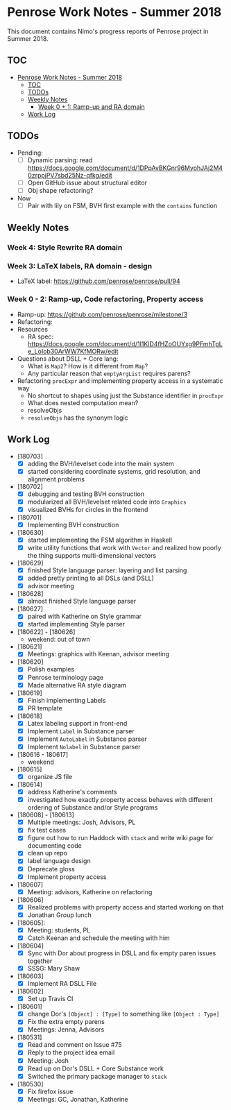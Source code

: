 # Penrose Work Notes - Summer 2018

This document contains Nimo's progress reports of Penrose project in Summer 2018.

## TOC

<!-- TOC depthFrom:1 depthTo:6 withLinks:1 updateOnSave:1 orderedList:0 -->

- [Penrose Work Notes - Summer 2018](#penrose-work-notes-summer-2018)
	- [TOC](#toc)
	- [TODOs](#todos)
	- [Weekly Notes](#weekly-notes)
		- [Week 0 + 1: Ramp-up and RA domain](#week-0-1-ramp-up-and-ra-domain)
	- [Work Log](#work-log)

<!-- /TOC -->

## TODOs

- Pending:
    - [ ] Dynamic parsing: read https://docs.google.com/document/d/1DPpAvBKGnr96MyohJAj2M40zrppjPV7sbd25Nz-qfkg/edit
    - [ ] Open GitHub issue about structural editor
	- [ ] Obj shape refactoring?
- Now
	- [ ] Pair with lily on FSM, BVH first example with the `contains` function

## Weekly Notes

### Week 4: Style Rewrite RA domain

### Week 3: LaTeX labels, RA domain - design
- LaTeX label: https://github.com/penrose/penrose/pull/94

### Week 0 - 2: Ramp-up, Code refactoring, Property access

- Ramp-up: https://github.com/penrose/penrose/milestone/3
- Refactoring:
- Resources
    - RA spec: https://docs.google.com/document/d/1I1KlD4fHZoOUYxg9PFmhTpLe_LoIob30ArWW7KfMORw/edit
- Questions about DSLL + Core lang:
    - What is `Map2`? How is it different from `Map`?
    - Any particular reason that `emptyArgList` requires parens?
- Refactoring `procExpr` and implementing property access in a systematic way
	- No shortcut to shapes using just the Substance identifier in `procExpr`
	- What does nested computation mean?
	- resolveObjs
	- `resolveObjs` has the synonym logic

## Work Log

- [180703]
	- [x] adding the BVH/levelset code into the main system
	- [x] started considering coordinate systems, grid resolution, and alignment problems
- [180702]
	- [x] debugging and testing BVH construction
	- [x] modularized all BVH/levelset related code into `Graphics`
	- [x] visualized BVHs for circles in the frontend
- [180701]
	- [x] Implementing BVH construction
- [180630]
	- [x] started implementing the FSM algorithm in Haskell
	- [x] write utility functions that work with `Vector` and realized how poorly the thing supports multi-dimensional vectors
- [180629]
	- [x] finished Style language parser: layering and list parsing
	- [x] added pretty printing to all DSLs (and DSLL)
	- [x] advisor meeting
- [180628]
	- [x] almost finished Style language parser
- [180627]
	- [x] paired with Katherine on Style grammar
	- [x] started implementing Style parser
- [180622] - [180626]
	- weekend: out of town
- [180621]
	- [x] Meetings: graphics with Keenan, advisor meeting
- [180620]
	- [x] Polish examples
	- [x] Penrose terminology page
	- [x] Made alternative RA style diagram
- [180619]
	- [x] Finish implementing Labels
	- [x] PR template
- [180618]
	- [x] Latex labeling support in front-end
	- [x] Implement `Label` in Substance parser
	- [x] Implement `AutoLabel` in Substance parser
	- [x] Implement `Nolabel` in Substance parser
- [180616 - 180617]
	- weekend
- [180615]
	- [x] organize JS file
- [180614]
	- [x] address Katherine's comments
	- [x] investigated how exactly property access behaves with different ordering of Substance and/or Style programs
- [180608] - [180613]
	- [x] Multiple meetings: Josh, Advisors, PL
	- [x] fix test cases
	- [x] figure out how to run Haddock with `stack` and write wiki page for documenting code
	- [x] clean up repo
    - [x] label language design
    - [x] Deprecate gloss
	- [x] Implement property access
- [180607]
	- [x] Meeting: advisors, Katherine on refactoring
- [180606]
	- [x] Realized problems with property access and started working on that
	- [x] Jonathan Group lunch
- [180605]:
    - [x] Meeting: students, PL
    - [x] Catch Keenan and schedule the meeting with him
- [180604]
    - [x] Sync with Dor about progress in DSLL and fix empty paren issues together
    - [x] SSSG: Mary Shaw
- [180603]
    - [x] Implement RA DSLL File
- [180602]
    - [x] Set up Travis CI
- [180601]
    - [x] change Dor's `[Object] : [Type]` to something like `[Object : Type]`
    - [x] Fix the extra empty parens
    - [x] Meetings: Jenna, Advisors
- [180531]
    - [x] Read and comment on Issue #75
    - [x] Reply to the project idea email
    - [x] Meeting: Josh
    - [x] Read up on Dor's DSLL + Core Substance work
    - [x] Switched the primary package manager to `stack`
- [180530]
    - [x] Fix firefox issue
    - [x] Meetings: GC, Jonathan, Katherine

